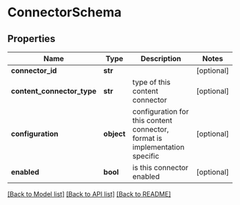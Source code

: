 # ConnectorSchema

## Properties
Name | Type | Description | Notes
------------ | ------------- | ------------- | -------------
**connector_id** | **str** |  | [optional] 
**content_connector_type** | **str** | type of this content connector | [optional] 
**configuration** | **object** | configuration for this content connector, format is implementation specific | [optional] 
**enabled** | **bool** | is this connector enabled | [optional] 

[[Back to Model list]](../README.md#documentation-for-models) [[Back to API list]](../README.md#documentation-for-api-endpoints) [[Back to README]](../README.md)

